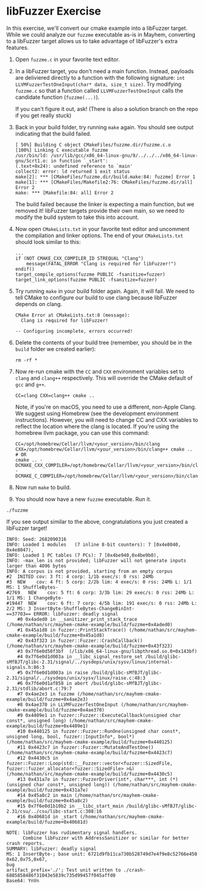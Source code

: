 # libFuzzer Exercise

In this exercise, we'll convert our cmake example into a libFuzzer target. While we could analyze our `fuzzme` executable as-is in Mayhem, converting to a libFuzzer target allows us to take advantage of libFuzzer's extra features.

1. Open `fuzzme.c` in your favorite text editor.

2. In a libFuzzer target, you don't need a main function. Instead, payloads are deliviered directly to a function with the following signature: `int LLVMFuzzerTestOneInput(char* data, size_t size)`. Try modifying `fuzzme.c` so that a function called `LLVMFuzzerTestOneInput` calls the candidate function (`fuzzme(...)`).

    If you can't figure it out, ask! (There is also a solution branch on the repo if you get really stuck)

3. Back in your build folder, try running `make` again. You should see output indicating that the build failed.

    ```
    [ 50%] Building C object CMakeFiles/fuzzme.dir/fuzzme.c.o
    [100%] Linking C executable fuzzme
    /usr/bin/ld: /usr/lib/gcc/x86_64-linux-gnu/9/../../../x86_64-linux-gnu/Scrt1.o: in function `_start':
    (.text+0x24): undefined reference to `main'
    collect2: error: ld returned 1 exit status
    make[2]: *** [CMakeFiles/fuzzme.dir/build.make:84: fuzzme] Error 1
    make[1]: *** [CMakeFiles/Makefile2:76: CMakeFiles/fuzzme.dir/all] Error 2
    make: *** [Makefile:84: all] Error 2
    ```

    The build failed because the linker is expecting a main function, but we removed it! libFuzzer targets provide their own main, so we need to modify the build system to take this into account.

4. Now open `CMakeLists.txt` in your favorite text editor and uncomment the compilation and linker options. The end of your `CMakeLists.txt` should look similar to this:

    ```
    ...
    if (NOT CMAKE_CXX_COMPILER_ID STREQUAL "Clang")
        message(FATAL_ERROR "Clang is required for libFuzzer!")
    endif()
    target_compile_options(fuzzme PUBLIC -fsanitize=fuzzer)
    target_link_options(fuzzme PUBLIC -fsanitize=fuzzer)
    ```

5. Try running `make` in your build folder again. Again, it will fail. We need to tell CMake to configure our build to use clang because libFuzzer depends on clang.

    ```
    CMake Error at CMakeLists.txt:8 (message):
      Clang is required for libFuzzer!

    -- Configuring incomplete, errors occurred!
    ```

6. Delete the contents of your build tree (remember, you should be in the `build` folder we created earlier):

    ```
    rm -rf *
    ```

7. Now re-run cmake with the `CC` and `CXX` environment variables set to `clang` and `clang++` respectively. This will override the CMake default of `gcc` and `g++`.

    ```
    CC=clang CXX=clang++ cmake ..
    ```

   Note, if you're on macOS, you need to use a different, non-Apple Clang. We suggest using Homebrew (see the development environment instructions). However, you will need to change CC and CXX variables to reflect the location where the clang is located. If you're using the homebrew llvm package, you can use this command:

   ```
   CC=/opt/homebrew/Cellar/llvm/<your_version>/bin/clang CXX=/opt/homebrew/Cellar/llvm/<your_version>/bin/clang++ cmake .. 
   # OR 
   cmake .. -DCMAKE_CXX_COMPILER=/opt/homebrew/Cellar/llvm/<your_version>/bin/clang++ -DCMAKE_C_COMPILER=/opt/homebrew/Cellar/llvm/<your_version>/bin/clang
   ```

8. Now run `make` to build.

9. You should  now have a new `fuzzme` executable. Run it.

```
./fuzzme
```

If you see output similar to the above, congratulations you just created a libFuzzer target!

```
INFO: Seed: 2682090316
INFO: Loaded 1 modules   (7 inline 8-bit counters): 7 [0x4e8040, 0x4e8047), 
INFO: Loaded 1 PC tables (7 PCs): 7 [0x4be940,0x4be9b0), 
INFO: -max_len is not provided; libFuzzer will not generate inputs larger than 4096 bytes
INFO: A corpus is not provided, starting from an empty corpus
#2	INITED cov: 3 ft: 4 corp: 1/1b exec/s: 0 rss: 24Mb
#3	NEW    cov: 4 ft: 5 corp: 2/2b lim: 4 exec/s: 0 rss: 24Mb L: 1/1 MS: 1 ShuffleBytes-
#2769	NEW    cov: 5 ft: 6 corp: 3/3b lim: 29 exec/s: 0 rss: 24Mb L: 1/1 MS: 1 ChangeByte-
#19447	NEW    cov: 6 ft: 7 corp: 4/5b lim: 191 exec/s: 0 rss: 24Mb L: 2/2 MS: 3 InsertByte-ShuffleBytes-ChangeBinInt-
==37703== ERROR: libFuzzer: deadly signal
    #0 0x4aded0 in __sanitizer_print_stack_trace (/home/nathan/src/mayhem-cmake-example/build/fuzzme+0x4aded0)
    #1 0x45a1d8 in fuzzer::PrintStackTrace() (/home/nathan/src/mayhem-cmake-example/build/fuzzme+0x45a1d8)
    #2 0x43f323 in fuzzer::Fuzzer::CrashCallback() (/home/nathan/src/mayhem-cmake-example/build/fuzzme+0x43f323)
    #3 0x7f6e0d50f3bf  (/lib/x86_64-linux-gnu/libpthread.so.0+0x143bf)
    #4 0x7f6e0d1d003a in __libc_signal_restore_set /build/glibc-sMfBJT/glibc-2.31/signal/../sysdeps/unix/sysv/linux/internal-signals.h:86:3
    #5 0x7f6e0d1d003a in raise /build/glibc-sMfBJT/glibc-2.31/signal/../sysdeps/unix/sysv/linux/raise.c:48:3
    #6 0x7f6e0d1af858 in abort /build/glibc-sMfBJT/glibc-2.31/stdlib/abort.c:79:7
    #7 0x4ae2e3 in fuzzme (/home/nathan/src/mayhem-cmake-example/build/fuzzme+0x4ae2e3)
    #8 0x4ae370 in LLVMFuzzerTestOneInput (/home/nathan/src/mayhem-cmake-example/build/fuzzme+0x4ae370)
    #9 0x4409e1 in fuzzer::Fuzzer::ExecuteCallback(unsigned char const*, unsigned long) (/home/nathan/src/mayhem-cmake-example/build/fuzzme+0x4409e1)
    #10 0x440125 in fuzzer::Fuzzer::RunOne(unsigned char const*, unsigned long, bool, fuzzer::InputInfo*, bool*) (/home/nathan/src/mayhem-cmake-example/build/fuzzme+0x440125)
    #11 0x4423c7 in fuzzer::Fuzzer::MutateAndTestOne() (/home/nathan/src/mayhem-cmake-example/build/fuzzme+0x4423c7)
    #12 0x4430c5 in fuzzer::Fuzzer::Loop(std::__Fuzzer::vector<fuzzer::SizedFile, fuzzer::fuzzer_allocator<fuzzer::SizedFile> >&) (/home/nathan/src/mayhem-cmake-example/build/fuzzme+0x4430c5)
    #13 0x431a7e in fuzzer::FuzzerDriver(int*, char***, int (*)(unsigned char const*, unsigned long)) (/home/nathan/src/mayhem-cmake-example/build/fuzzme+0x431a7e)
    #14 0x45a8c2 in main (/home/nathan/src/mayhem-cmake-example/build/fuzzme+0x45a8c2)
    #15 0x7f6e0d1b10b2 in __libc_start_main /build/glibc-sMfBJT/glibc-2.31/csu/../csu/libc-start.c:308:16
    #16 0x40681d in _start (/home/nathan/src/mayhem-cmake-example/build/fuzzme+0x40681d)

NOTE: libFuzzer has rudimentary signal handlers.
      Combine libFuzzer with AddressSanitizer or similar for better crash reports.
SUMMARY: libFuzzer: deadly signal
MS: 1 InsertByte-; base unit: 6721d9fb11ca730b528749d7e4f9e8c52766e450
0x62,0x75,0x67,
bug
artifact_prefix='./'; Test unit written to ./crash-6885858486f31043e5839c735d99457f045affd0
Base64: YnVn
```
